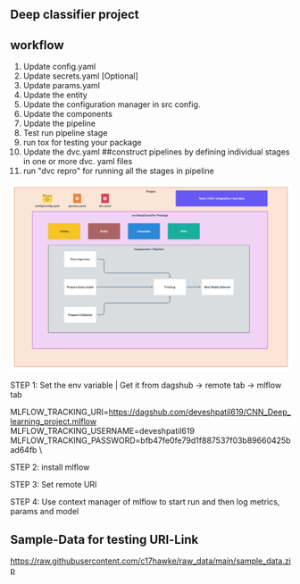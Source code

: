 ## Deep classifier project



## workflow

1. Update config.yaml
2. Update secrets.yaml [Optional]
3. Update params.yaml
4. Update the entity
5. Update the configuration manager in src config.
6. Update the components
7. Update the pipeline
8. Test run pipeline stage
9. run tox for testing your package
10. Update the dvc.yaml        ##construct pipelines by defining individual stages in one or more dvc. yaml files
11. run "dvc repro" for running all the stages in pipeline


![img](https://raw.githubusercontent.com/deveshpatil619/CNN_Deep_learning_project/main/docs/Data%20Ingestion%402x%20(1).png)



STEP 1: Set the env variable | Get it from dagshub -> remote tab -> mlflow tab

MLFLOW_TRACKING_URI=https://dagshub.com/deveshpatil619/CNN_Deep_learning_project.mlflow \
MLFLOW_TRACKING_USERNAME=deveshpatil619 \
MLFLOW_TRACKING_PASSWORD=bfb47fe0fe79d1f887537f03b89660425bad64fb \


STEP 2: install mlflow

STEP 3: Set remote URI

STEP 4: Use context manager of mlflow to start run and then log metrics, params and model


## Sample-Data for testing URl-Link

https://raw.githubusercontent.com/c17hawke/raw_data/main/sample_data.zip





